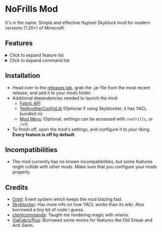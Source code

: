 # NoFrills Mod

It's in the name. Simple and effective Hypixel Skyblock mod for modern versions (1.20+) of Minecraft.

## Features

<details>
<summary>Click to expand feature list</summary>

### General

- **Player**

    - **Auto Sprint**
    - **No Selfie Camera**: Prevents you from going into the front facing perspective when pressing F5.

- **Inventory**

    - **Hotbar Swap**: Allows you to easily move items from your inventory to your hotbar by pressing Ctrl + Left Click.
      Essentially like pressing a number key, but much simpler.
    - **Ignore Background**: Prevents you from clicking on the glass panes which act as a background in Skyblock GUI's.

- **Visual**
    - **Hide Dead Mobs**: Prevents the game from rendering dead mobs, and also hides the Skyblock name tags of dead
      mobs.
    - **Old Skins**: Makes only Steve and Alex appear as the default player skins.

- **Overlays**
    - **Etherwarp**: Highlights the block you're aiming at when trying to use the Ether Transmission ability.

- **Wardrobe**
    - **Wardrobe Hotkeys**: Adds number hotkeys (1-9) to the Wardrobe, letting you easily switch your armor sets. Also
      has an option to play a sound effect when using the feature.

- **Party**
  - **Finder Options**: Adds various buttons in the chat when anyone joins your party through Party Finder, such as
    copy name and kick.
    - **Party Commands**: Adds a few commands that your party members can use, customizable.

- **Viewmodel**
    - **No Haste**: Prevents Haste (and Mining Fatigue) from affecting your swing speed.
    - **Swing Speed**: Allows you to set a custom swing speed.
    - **Custom Viewmodel**: Allows you to change the position, scale and rotation of your hand.

### Fixes

- **Stonk Fix**: Removes Microsoft's accidental client-side Stonking patch, letting you do secrets almost as if you were
  on 1.8.9.
- **Old Sneak**: Changes sneaking to revert to the old eye height, and to remove the smaller hitbox mechanic.
- **Anti Swim**: Prevents the modern swimming/crawling animation from activating.
- **No Pearl Cooldown**: Removes the cooldown from Ender Pearls, letting you spam them just as if you were on 1.8.9.
- **Snow Fix**: Simulates 1.8.9 collisions for snow layers, greatly reducing lag backs in areas such as the Glacite
  Tunnels.
- **No Drop Swing**: Disables the scuffed mechanic which makes you swing your hand after dropping an item.
- **Item Count Fix**: Prevents the game from hiding item counts for unstackable items. Mostly noticeable in the Bazaar
  and the Experimentation Table.
- **Riding Camera Fix**: Gets rid of the delayed/floaty camera movement while riding any entity.
- **Sneak Fix**: Fixes the ancient bug where the un-sneak animation plays twice if you do it too quickly, and fixes
  sneaking not slowing you down while inside a block.
- **Terror Fix**: Replicates the glorious sounds of pre-nerf Terror armor.

### Fishing

- **Sea Creature Cap**: Keeps track of how many sea creatures are alive, and allows you to notify yourself (and your
  party) once the cap is reached. Customizable.
- **Rare Sea Creatures**: Notify yourself (and your party) when catching any rare/profitable sea creature.
- **Mute Drake**: Prevents the Reindrake from blowing up your ears, because he's very loud on 1.20+.

### Dungeons

- **Starred Mob Highlight**: Renders hitboxes for every starred mob, making clearing much easier.
- **Mini Boss Highlight**: Renders hitboxes for mini bosses.
- **Solve Terminals**: Turns (most) terminals into a fish brain point-and-click minigame.
- **Melody Message**: Sends a message when you get the Melody terminal.

### Kuudra

- **Render Hitbox**: Renders a hitbox for Kuudra.
- **Render Health**: Renders Kuudra's exact health during the DPS phase.
- **Render DPS**: Renders your team's DPS during the last phase. Infernal tier only.
- **Announce Missing**: Announces in party chat if no supply spawns at either your pre, or at your next spot.
- **Pile Fix**: Allows you to use your abilities (such as Fire Veil) while building the ballista.
- **Announce Fresh**: Send a message when the Fresh Tools perk activates.
- **Fresh Timer**: Shows a timer for Fresh Tools.
- **Announce Drain**: Send a message when you drain your mana with an End Stone Sword.

### Slayers

- **Highlight Boss**: Renders a hitbox for all of your slayer bosses.
- **Kill Timer**: Tracks how long it takes you to finish your slayer quest.
- **Inferno Demonlord**
    - **Hide Attunement Spam**: Hides the chat messages warning you about using the wrong attunement.
    - **Pillar Warning**: Displays the status (countdown, hits) of your fire pillars.
- **Riftstalker Bloodfiend**
    - **Ice Indicator**: Displays a timer on screen when the boss is about to use Twinclaws, so that you know when to
      use Holy Ice.
    - **Steak Indicator**: Displays text on screen when you're able to finish off the boss with your steak.
    - **Ichor Highlight**: Highlights the Blood Ichors spawned by your boss.
    - **Silence Mania**: Allows you to get rid of the extremely loud Mania sound effects, and optionally to replace
      them.
    - **Silence Springs**: Allows you to get rid of the buggy Killer Springs sound effects, and optionally to replace
      them.
- **Voidgloom Seraph**
    - **Hits Display**: Displays the amount of hits you must do to break the hits shield of your boss.

### Mining

- **Corpse Highlight**: Highlights every nearby corpse in the Glacite Mineshafts.

### Farming

- **Space Farmer**: Allows you to farm by holding your space bar, so that you don't have to change your keybinds
  constantly. Also has an option to lock your view while using the feature.
- **Glowing Mushroom Highlight**: Highlights every glowing mushroom while you are in the Glowing Mushroom Caves.

### Keybinds (configured with Minecraft's Key Binds menu)

- **Refill Pearls**: Refills your Ender Pearls (up to 16) directly from your sacks after pressing.
- **Recipe Lookup**: Easily look up the recipe for the item you are hovering over in a GUI.

</details>

<details>
<summary>Click to expand command list</summary>

- **Mod Commands** (accessed under `/nofrills`, or `/nf` for short)
    - **checkUpdate**: Manually check if a new version of the mod is available for download.
    - **copyCoords**: Copy your current coordinates to your clipboard, optionally in a specific format.
    - **party**: Command for managing the `Party Commands` feature.
    - **queue**: Shortcut for the Skyblock `/joininstance` command, letting you easily start a Kuudra/Dungeon run.
    - **sendCoords**: Send your current coordinates in the chat, optionally in a specific format.
    - **settings**: Opens the settings GUI (same behavior as running `/nofrills` without any arguments).
    - **getPearls**: Same behavior as the Refill Pearls hotkey.
- **Other Commands** (not under `/nofrills`)
    - **/yeet**: instantly closes Minecraft.

</details>

## Installation

- Head over to the [releases tab](https://github.com/WhatYouThing/NoFrills/releases), grab the .jar file from the most
  recent release, and add it to your mods folder.
- Additional dependencies needed to launch the mod:
    - [Fabric API](https://modrinth.com/mod/fabric-api)
    - [YetAnotherConfigLib](https://modrinth.com/mod/yacl) (Optional if using Skyblocker, it has YACL bundled in)
    - [Mod Menu](https://modrinth.com/mod/modmenu) (Optional, settings can be accessed with `/nofrills`, or `/nf`)
- To finish off, open the mod's settings, and configure it to your liking. **Every feature is off by default**.

## Incompatibilities

- The mod currently has no known incompatibilities, but some features might collide with other mods. Make sure that
  you configure your mods properly.

## Credits

- [Orbit](https://github.com/MeteorDevelopment/orbit): Event system which keeps the mod blazing fast.
- [Skyblocker](https://github.com/SkyblockerMod/Skyblocker): Has more info on how YACL works than its wiki. Also
  borrowed a tiny bit of code I guess.
- [clientcommands](https://github.com/Earthcomputer/clientcommands): Taught me rendering magic with mixins.
- [ViaFabricPlus](https://github.com/ViaVersion/ViaFabricPlus): Borrowed some mixins for features like Old Sneak and
  Anti Swim.